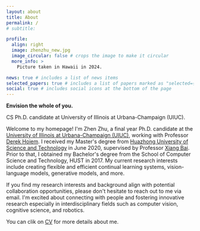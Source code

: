 ```yaml
---
layout: about
title: About
permalink: /
# subtitle: 

profile:
  align: right
  image: zhenzhu_new.jpg
  image_circular: false # crops the image to make it circular
  more_info: >
    Picture taken in Hawaii in 2024.

news: true # includes a list of news items
selected_papers: true # includes a list of papers marked as "selected={true}"
social: true # includes social icons at the bottom of the page
---
```


**Envision the whole of you.** 

CS Ph.D. candidate at University of Illinois at Urbana-Champaign (UIUC). 

Welcome to my homepage! I'm Zhen Zhu, a final year Ph.D. candidate at the [University of Illinois at Urbana-Champaign (UIUC)](https://illinois.edu/), working with Professor [Derek Hoiem](https://dhoiem.cs.illinois.edu/). I received my Master's degree from [Huazhong University of Science and Technology](http://english.hust.edu.cn/) in June 2020, supervised by Professor [Xiang Bai](https://xbai.vlrlab.net). Prior to that, I obtained my Bachelor's degree from the School of Computer Science and Technology, HUST in 2017. My current research interests include creating flexible and efficient continual learning systems, vision-language models, generative models, and more.

<!-- **This is my final year of Ph.D. study. I am currently on the job market, seeking mostly PostDocs or suitable faculty positions starting in Fall 2025.** If you find my research interests and background align with potential opportunities, or if you'd like to discuss collaborations, please don't hesitate to reach out to me via email. I'm excited about the prospect of contributing to academic institutions and fostering innovative research in cognitive science, computer vision and robotics. -->

If you find my research interests and background align with potential collaboration opportunities, please don't hesitate to reach out to me via email. I'm excited about connecting with people and fostering innovative research especially in interdisciplinary fields such as computer vision, cognitive science, and robotics.

You can clik on [CV](/cv/) for more details about me.
